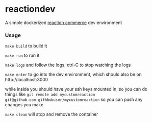 # reactiondev

A simple dockerized [reaction commerce](https://reactioncommerce.com/) dev environment

### Usage

`make build` to build it

`make run` to run it

`make logs` and follow the logs, ctrl-C to stop watching the logs

`make enter` to go into the dev environment, which should also be on http://localhost:3000 

while inside you should have your ssh keys mounted in, so you can do things like `git remote add mycustomreaction git@github.com:githhubuser/mycustomreaction` so you can push any changes you make.

`make clean` will stop and remove the container
